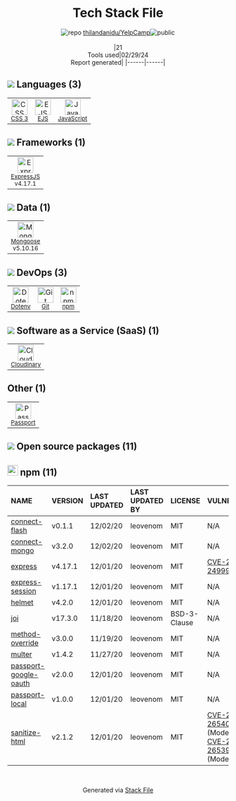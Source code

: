 <!--
&lt;--- Readme.md Snippet without images Start ---&gt;
## Tech Stack
thilandanidu/YelpCamp is built on the following main stack:

- [EJS](https://ejs.co/) – Templating Languages & Extensions
- [JavaScript](https://developer.mozilla.org/en-US/docs/Web/JavaScript) – Languages
- [ExpressJS](http://expressjs.com/) – Microframeworks (Backend)
- [Mongoose](http://mongoosejs.com/) – Object Document Mapper (ODM)
- [Cloudinary](http://cloudinary.com/) – Image Processing and Management
- [Passport](http://passportjs.org/) – User Management and Authentication

Full tech stack [here](/techstack.md)

&lt;--- Readme.md Snippet without images End ---&gt;

&lt;--- Readme.md Snippet with images Start ---&gt;
## Tech Stack
thilandanidu/YelpCamp is built on the following main stack:

- <img width='25' height='25' src='https://img.stackshare.io/no-img-open-source.png' alt='EJS'/> [EJS](https://ejs.co/) – Templating Languages & Extensions
- <img width='25' height='25' src='https://img.stackshare.io/service/1209/javascript.jpeg' alt='JavaScript'/> [JavaScript](https://developer.mozilla.org/en-US/docs/Web/JavaScript) – Languages
- <img width='25' height='25' src='https://img.stackshare.io/service/1163/hashtag.png' alt='ExpressJS'/> [ExpressJS](http://expressjs.com/) – Microframeworks (Backend)
- <img width='25' height='25' src='https://img.stackshare.io/service/1231/0TXzZU7W_400x400.jpg' alt='Mongoose'/> [Mongoose](http://mongoosejs.com/) – Object Document Mapper (ODM)
- <img width='25' height='25' src='https://img.stackshare.io/service/304/default_d0fb82038ec18f67ca33bf6ce0df0bffb427e94f.png' alt='Cloudinary'/> [Cloudinary](http://cloudinary.com/) – Image Processing and Management
- <img width='25' height='25' src='https://ucarecdn.com/8f3cac0e-b146-4f0f-878c-680a6671d804/' alt='Passport'/> [Passport](http://passportjs.org/) – User Management and Authentication

Full tech stack [here](/techstack.md)

&lt;--- Readme.md Snippet with images End ---&gt;
-->
<div align="center">

# Tech Stack File
![](https://img.stackshare.io/repo.svg "repo") [thilandanidu/YelpCamp](https://github.com/thilandanidu/YelpCamp)![](https://img.stackshare.io/public_badge.svg "public")
<br/><br/>
|21<br/>Tools used|02/29/24 <br/>Report generated|
|------|------|
</div>

## <img src='https://img.stackshare.io/languages.svg'/> Languages (3)
<table><tr>
  <td align='center'>
  <img width='36' height='36' src='https://img.stackshare.io/service/6727/css.png' alt='CSS 3'>
  <br>
  <sub><a href="https://developer.mozilla.org/en-US/docs/Web/CSS/CSS3">CSS 3</a></sub>
  <br>
  <sub></sub>
</td>

<td align='center'>
  <img width='36' height='36' src='https://img.stackshare.io/no-img-open-source.png' alt='EJS'>
  <br>
  <sub><a href="https://ejs.co/">EJS</a></sub>
  <br>
  <sub></sub>
</td>

<td align='center'>
  <img width='36' height='36' src='https://img.stackshare.io/service/1209/javascript.jpeg' alt='JavaScript'>
  <br>
  <sub><a href="https://developer.mozilla.org/en-US/docs/Web/JavaScript">JavaScript</a></sub>
  <br>
  <sub></sub>
</td>

</tr>
</table>

## <img src='https://img.stackshare.io/frameworks.svg'/> Frameworks (1)
<table><tr>
  <td align='center'>
  <img width='36' height='36' src='https://img.stackshare.io/service/1163/hashtag.png' alt='ExpressJS'>
  <br>
  <sub><a href="http://expressjs.com/">ExpressJS</a></sub>
  <br>
  <sub>v4.17.1</sub>
</td>

</tr>
</table>

## <img src='https://img.stackshare.io/databases.svg'/> Data (1)
<table><tr>
  <td align='center'>
  <img width='36' height='36' src='https://img.stackshare.io/service/1231/0TXzZU7W_400x400.jpg' alt='Mongoose'>
  <br>
  <sub><a href="http://mongoosejs.com/">Mongoose</a></sub>
  <br>
  <sub>v5.10.16</sub>
</td>

</tr>
</table>

## <img src='https://img.stackshare.io/devops.svg'/> DevOps (3)
<table><tr>
  <td align='center'>
  <img width='36' height='36' src='https://img.stackshare.io/service/8067/default_90dcb1286af7685c68df319c764b80704df1155b.png' alt='Dotenv'>
  <br>
  <sub><a href="https://github.com/motdotla/dotenv">Dotenv</a></sub>
  <br>
  <sub></sub>
</td>

<td align='center'>
  <img width='36' height='36' src='https://img.stackshare.io/service/1046/git.png' alt='Git'>
  <br>
  <sub><a href="http://git-scm.com/">Git</a></sub>
  <br>
  <sub></sub>
</td>

<td align='center'>
  <img width='36' height='36' src='https://img.stackshare.io/service/1120/lejvzrnlpb308aftn31u.png' alt='npm'>
  <br>
  <sub><a href="https://www.npmjs.com/">npm</a></sub>
  <br>
  <sub></sub>
</td>

</tr>
</table>

## <img src='https://img.stackshare.io/saas.svg'/> Software as a Service (SaaS) (1)
<table><tr>
  <td align='center'>
  <img width='36' height='36' src='https://img.stackshare.io/service/304/default_d0fb82038ec18f67ca33bf6ce0df0bffb427e94f.png' alt='Cloudinary'>
  <br>
  <sub><a href="http://cloudinary.com/">Cloudinary</a></sub>
  <br>
  <sub></sub>
</td>

</tr>
</table>

## Other (1)
<table><tr>
  <td align='center'>
  <img width='36' height='36' src='https://ucarecdn.com/8f3cac0e-b146-4f0f-878c-680a6671d804/' alt='Passport'>
  <br>
  <sub><a href="http://passportjs.org/">Passport</a></sub>
  <br>
  <sub></sub>
</td>

</tr>
</table>


## <img src='https://img.stackshare.io/group.svg' /> Open source packages (11)</h2>

## <img width='24' height='24' src='https://img.stackshare.io/service/1120/lejvzrnlpb308aftn31u.png'/> npm (11)

|NAME|VERSION|LAST UPDATED|LAST UPDATED BY|LICENSE|VULNERABILITIES|
|:------|:------|:------|:------|:------|:------|
|[connect-flash](https://www.npmjs.com/connect-flash)|v0.1.1|12/02/20|leovenom |MIT|N/A|
|[connect-mongo](https://www.npmjs.com/connect-mongo)|v3.2.0|12/02/20|leovenom |MIT|N/A|
|[express](https://www.npmjs.com/express)|v4.17.1|12/01/20|leovenom |MIT|[CVE-2022-24999](https://github.com/advisories/GHSA-hrpp-h998-j3pp) (High)|
|[express-session](https://www.npmjs.com/express-session)|v1.17.1|12/01/20|leovenom |MIT|N/A|
|[helmet](https://www.npmjs.com/helmet)|v4.2.0|12/01/20|leovenom |MIT|N/A|
|[joi](https://www.npmjs.com/joi)|v17.3.0|11/18/20|leovenom |BSD-3-Clause|N/A|
|[method-override](https://www.npmjs.com/method-override)|v3.0.0|11/19/20|leovenom |MIT|N/A|
|[multer](https://www.npmjs.com/multer)|v1.4.2|11/27/20|leovenom |MIT|N/A|
|[passport-google-oauth](https://www.npmjs.com/passport-google-oauth)|v2.0.0|12/01/20|leovenom |MIT|N/A|
|[passport-local](https://www.npmjs.com/passport-local)|v1.0.0|12/01/20|leovenom |MIT|N/A|
|[sanitize-html](https://www.npmjs.com/sanitize-html)|v2.1.2|12/01/20|leovenom |MIT|[CVE-2021-26540](https://github.com/advisories/GHSA-mjxr-4v3x-q3m4) (Moderate)<br/>[CVE-2021-26539](https://github.com/advisories/GHSA-rjqq-98f6-6j3r) (Moderate)|

<br/>
<div align='center'>

Generated via [Stack File](https://github.com/marketplace/stack-file)
